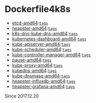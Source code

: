# Dockerfile4k8s

- [etcd-amd64](https://hub.docker.com/r/dolphintwo/etcd-amd64):[`tags`](https://github.com/dolphintwo/Dockerfile4k8s/blob/master/etcd-amd64/README.md)
- [heapster-amd64](https://hub.docker.com/r/dolphintwo/heapster-amd64):[`tags`](https://github.com/dolphintwo/Dockerfile4k8s/blob/master/heapster-amd64/README.md)
- [k8s-dns-kube-dns-amd64](https://hub.docker.com/r/dolphintwo/k8s-dns-kube-dns-amd64):[`tags`](https://github.com/dolphintwo/Dockerfile4k8s/blob/master/k8s-dns-kube-dns-amd64/README.md)
- [kubernetes-dashboard-amd64](https://hub.docker.com/r/dolphintwo/kubernetes-dashboard-amd64):[`tags`](https://github.com/dolphintwo/Dockerfile4k8s/blob/master/kubernetes-dashboard-amd64/README.md)
- [kube-apiserver-amd64](https://hub.docker.com/r/dolphintwo/kube-apiserver-amd64):[`tags`](https://github.com/dolphintwo/Dockerfile4k8s/blob/master/kube-apiserver-amd64/README.md)
- [kube-scheduler-amd64](https://hub.docker.com/r/dolphintwo/kube-scheduler-amd64):[`tags`](https://github.com/dolphintwo/Dockerfile4k8s/blob/master/kube-scheduler-amd64/README.md)
- [kube-controller-manager-amd64](https://hub.docker.com/r/dolphintwo/kube-controller-manager-amd64):[`tags`](https://github.com/dolphintwo/Dockerfile4k8s/blob/master/kube-controller-manager-amd644/README.md)
- [pause-amd64](https://hub.docker.com/r/dolphintwo/pause-amd64):[`tags`](https://github.com/dolphintwo/Dockerfile4k8s/blob/master/pause-amd64/README.md)
- [kube-proxy-amd64](https://hub.docker.com/r/dolphintwo/kube-proxy-amd64):[`tags`](https://github.com/dolphintwo/Dockerfile4k8s/blob/master/kube-proxy-amd64/README.md)
- [kubedns-amd64](https://hub.docker.com/r/dolphintwo/kubedns-amd64):[`tags`](https://github.com/dolphintwo/Dockerfile4k8s/blob/master/kubedns-amd64/README.md)
- [kube-dnsmasq-amd64](https://hub.docker.com/r/dolphintwo/kube-dnsmasq-amd64):[`tags`](https://github.com/dolphintwo/Dockerfile4k8s/blob/master/kube-dnsmasq-amd64/README.md)
- [heapster-influxdb-amd64](https://hub.docker.com/r/dolphintwo/heapster-influxdb-amd64):[`tags`](https://github.com/dolphintwo/Dockerfile4k8s/blob/master/heapster-influxdb-amd64/README.md)
- [heapster-grafana-amd64](https://hub.docker.com/r/dolphintwo/heapster-grafana-amd64):[`tags`](https://github.com/dolphintwo/Dockerfile4k8s/blob/master/heapster-grafana-amd64/README.md)

Since 2017.12.20
